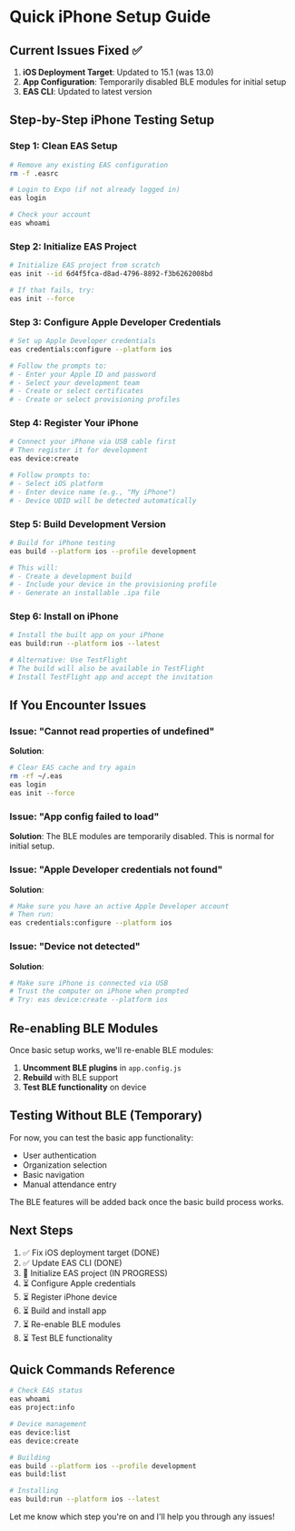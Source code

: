 # Quick iPhone Setup Guide

## Current Issues Fixed ✅

1. **iOS Deployment Target**: Updated to 15.1 (was 13.0)
2. **App Configuration**: Temporarily disabled BLE modules for initial setup
3. **EAS CLI**: Updated to latest version

## Step-by-Step iPhone Testing Setup

### Step 1: Clean EAS Setup

```bash
# Remove any existing EAS configuration
rm -f .easrc

# Login to Expo (if not already logged in)
eas login

# Check your account
eas whoami
```

### Step 2: Initialize EAS Project

```bash
# Initialize EAS project from scratch
eas init --id 6d4f5fca-d8ad-4796-8892-f3b6262008bd

# If that fails, try:
eas init --force
```

### Step 3: Configure Apple Developer Credentials

```bash
# Set up Apple Developer credentials
eas credentials:configure --platform ios

# Follow the prompts to:
# - Enter your Apple ID and password
# - Select your development team
# - Create or select certificates
# - Create or select provisioning profiles
```

### Step 4: Register Your iPhone

```bash
# Connect your iPhone via USB cable first
# Then register it for development
eas device:create

# Follow prompts to:
# - Select iOS platform
# - Enter device name (e.g., "My iPhone")
# - Device UDID will be detected automatically
```

### Step 5: Build Development Version

```bash
# Build for iPhone testing
eas build --platform ios --profile development

# This will:
# - Create a development build
# - Include your device in the provisioning profile
# - Generate an installable .ipa file
```

### Step 6: Install on iPhone

```bash
# Install the built app on your iPhone
eas build:run --platform ios --latest

# Alternative: Use TestFlight
# The build will also be available in TestFlight
# Install TestFlight app and accept the invitation
```

## If You Encounter Issues

### Issue: "Cannot read properties of undefined"
**Solution**: 
```bash
# Clear EAS cache and try again
rm -rf ~/.eas
eas login
eas init --force
```

### Issue: "App config failed to load"
**Solution**: The BLE modules are temporarily disabled. This is normal for initial setup.

### Issue: "Apple Developer credentials not found"
**Solution**: 
```bash
# Make sure you have an active Apple Developer account
# Then run:
eas credentials:configure --platform ios
```

### Issue: "Device not detected"
**Solution**: 
```bash
# Make sure iPhone is connected via USB
# Trust the computer on iPhone when prompted
# Try: eas device:create --platform ios
```

## Re-enabling BLE Modules

Once basic setup works, we'll re-enable BLE modules:

1. **Uncomment BLE plugins** in `app.config.js`
2. **Rebuild** with BLE support
3. **Test BLE functionality** on device

## Testing Without BLE (Temporary)

For now, you can test the basic app functionality:
- User authentication
- Organization selection  
- Basic navigation
- Manual attendance entry

The BLE features will be added back once the basic build process works.

## Next Steps

1. ✅ Fix iOS deployment target (DONE)
2. ✅ Update EAS CLI (DONE) 
3. 🔄 Initialize EAS project (IN PROGRESS)
4. ⏳ Configure Apple credentials
5. ⏳ Register iPhone device
6. ⏳ Build and install app
7. ⏳ Re-enable BLE modules
8. ⏳ Test BLE functionality

## Quick Commands Reference

```bash
# Check EAS status
eas whoami
eas project:info

# Device management
eas device:list
eas device:create

# Building
eas build --platform ios --profile development
eas build:list

# Installing
eas build:run --platform ios --latest
```

Let me know which step you're on and I'll help you through any issues!